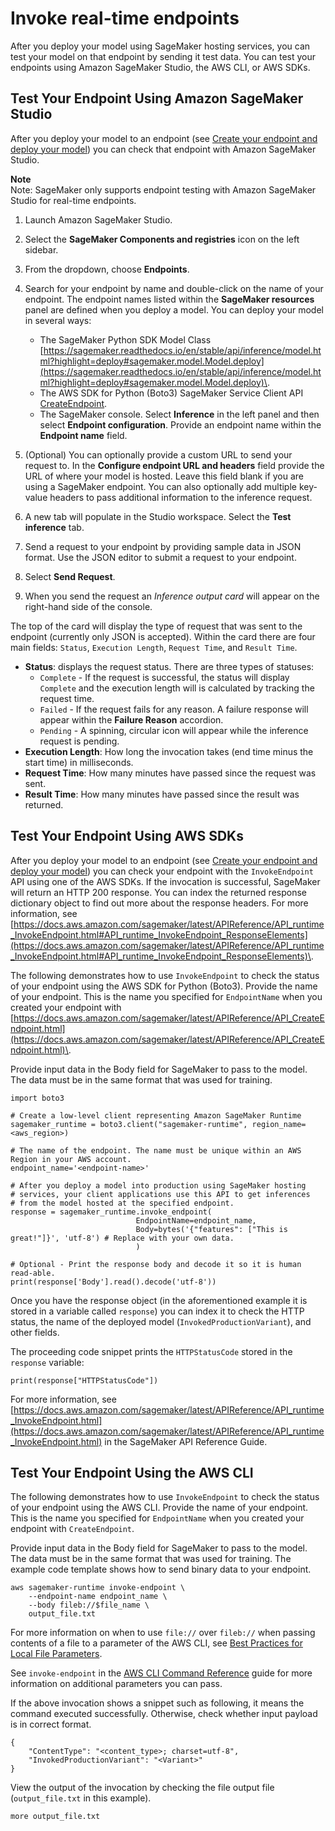 # Invoke real\-time endpoints<a name="realtime-endpoints-test-endpoints"></a>

After you deploy your model using SageMaker hosting services, you can test your model on that endpoint by sending it test data\. You can test your endpoints using Amazon SageMaker Studio, the AWS CLI, or AWS SDKs\.

## Test Your Endpoint Using Amazon SageMaker Studio<a name="realtime-endpoints-test-endpoints-studio"></a>

After you deploy your model to an endpoint \(see [Create your endpoint and deploy your model](realtime-endpoints-deployment.md)\) you can check that endpoint with Amazon SageMaker Studio\.

**Note**  
Note: SageMaker only supports endpoint testing with Amazon SageMaker Studio for real\-time endpoints\.

1. Launch Amazon SageMaker Studio\.

1. Select the **SageMaker Components and registries** icon on the left sidebar\.

1. From the dropdown, choose **Endpoints**\.

1. Search for your endpoint by name and double\-click on the name of your endpoint\. The endpoint names listed within the **SageMaker resources** panel are defined when you deploy a model\. You can deploy your model in several ways:
   + The SageMaker Python SDK Model Class [https://sagemaker.readthedocs.io/en/stable/api/inference/model.html?highlight=deploy#sagemaker.model.Model.deploy](https://sagemaker.readthedocs.io/en/stable/api/inference/model.html?highlight=deploy#sagemaker.model.Model.deploy)\.
   + The AWS SDK for Python \(Boto3\) SageMaker Service Client API [CreateEndpoint](https://docs.aws.amazon.com/sagemaker/latest/APIReference/API_CreateEndpoint.html)\.
   + The SageMaker console\. Select **Inference** in the left panel and then select **Endpoint configuration**\. Provide an endpoint name within the **Endpoint name** field\.

1. \(Optional\) You can optionally provide a custom URL to send your request to\. In the **Configure endpoint URL and headers** field provide the URL of where your model is hosted\. Leave this field blank if you are using a SageMaker endpoint\. You can also optionally add multiple key\-value headers to pass additional information to the inference request\. 

1. A new tab will populate in the Studio workspace\. Select the **Test inference** tab\.

1. Send a request to your endpoint by providing sample data in JSON format\. Use the JSON editor to submit a request to your endpoint\.

1. Select **Send Request**\.

1. When you send the request an *Inference output card* will appear on the right\-hand side of the console\.

The top of the card will display the type of request that was sent to the endpoint \(currently only JSON is accepted\)\. Within the card there are four main fields: `Status`, `Execution Length`, `Request Time`, and `Result Time`\.
+ **Status**: displays the request status\. There are three types of statuses:
  + `Complete` \- If the request is successful, the status will display `Complete` and the execution length will is calculated by tracking the request time\.
  + `Failed` \- If the request fails for any reason\. A failure response will appear within the **Failure Reason** accordion\.
  + `Pending` \- A spinning, circular icon will appear while the inference request is pending\.
+ **Execution Length**: How long the invocation takes \(end time minus the start time\) in milliseconds\.
+ **Request Time**: How many minutes have passed since the request was sent\.
+ **Result Time**: How many minutes have passed since the result was returned\.

## Test Your Endpoint Using AWS SDKs<a name="realtime-endpoints-test-endpoints-api"></a>

After you deploy your model to an endpoint \(see [Create your endpoint and deploy your model](realtime-endpoints-deployment.md)\) you can check your endpoint with the `InvokeEndpoint` API using one of the AWS SDKs\. If the invocation is successful, SageMaker will return an HTTP 200 response\. You can index the returned response dictionary object to find out more about the response headers\. For more information, see [https://docs.aws.amazon.com/sagemaker/latest/APIReference/API_runtime_InvokeEndpoint.html#API_runtime_InvokeEndpoint_ResponseElements](https://docs.aws.amazon.com/sagemaker/latest/APIReference/API_runtime_InvokeEndpoint.html#API_runtime_InvokeEndpoint_ResponseElements)\.

The following demonstrates how to use `InvokeEndpoint` to check the status of your endpoint using the AWS SDK for Python \(Boto3\)\. Provide the name of your endpoint\. This is the name you specified for `EndpointName` when you created your endpoint with [https://docs.aws.amazon.com/sagemaker/latest/APIReference/API_CreateEndpoint.html](https://docs.aws.amazon.com/sagemaker/latest/APIReference/API_CreateEndpoint.html)\.

Provide input data in the Body field for SageMaker to pass to the model\. The data must be in the same format that was used for training\.

```
import boto3

# Create a low-level client representing Amazon SageMaker Runtime
sagemaker_runtime = boto3.client("sagemaker-runtime", region_name=<aws_region>)

# The name of the endpoint. The name must be unique within an AWS Region in your AWS account. 
endpoint_name='<endpoint-name>'

# After you deploy a model into production using SageMaker hosting 
# services, your client applications use this API to get inferences 
# from the model hosted at the specified endpoint.
response = sagemaker_runtime.invoke_endpoint(
                            EndpointName=endpoint_name, 
                            Body=bytes('{"features": ["This is great!"]}', 'utf-8') # Replace with your own data.
                            )

# Optional - Print the response body and decode it so it is human read-able.
print(response['Body'].read().decode('utf-8'))
```

Once you have the response object \(in the aforementioned example it is stored in a variable called `response`\) you can index it to check the HTTP status, the name of the deployed model \(`InvokedProductionVariant`\), and other fields\.

The proceeding code snippet prints the `HTTPStatusCode` stored in the `response` variable:

```
print(response["HTTPStatusCode"])
```

For more information, see [https://docs.aws.amazon.com/sagemaker/latest/APIReference/API_runtime_InvokeEndpoint.html](https://docs.aws.amazon.com/sagemaker/latest/APIReference/API_runtime_InvokeEndpoint.html) in the SageMaker API Reference Guide\.

## Test Your Endpoint Using the AWS CLI<a name="realtime-endpoints-test-endpoints-cli"></a>

The following demonstrates how to use `InvokeEndpoint` to check the status of your endpoint using the AWS CLI\. Provide the name of your endpoint\. This is the name you specified for `EndpointName` when you created your endpoint with `CreateEndpoint`\.

Provide input data in the Body field for SageMaker to pass to the model\. The data must be in the same format that was used for training\. The example code template shows how to send binary data to your endpoint\.

```
aws sagemaker-runtime invoke-endpoint \
    --endpoint-name endpoint_name \
    --body fileb://$file_name \
    output_file.txt
```

For more information on when to use `file://` over `fileb://` when passing contents of a file to a parameter of the AWS CLI, see [Best Practices for Local File Parameters](https://aws.amazon.com/blogs/developer/best-practices-for-local-file-parameters/)\.

See `invoke-endpoint` in the [AWS CLI Command Reference](https://docs.aws.amazon.com/cli/latest/index.html) guide for more information on additional parameters you can pass\.

If the above invocation shows a snippet such as following, it means the command executed successfully\. Otherwise, check whether input payload is in correct format\.

```
{
    "ContentType": "<content_type>; charset=utf-8",
    "InvokedProductionVariant": "<Variant>"
}
```

View the output of the invocation by checking the file output file \(`output_file.txt` in this example\)\.

```
more output_file.txt
```